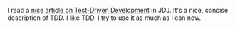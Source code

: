 I read a
[nice article on Test-Driven Development](http://www.sys-con.com/story/?storyid=37795&DE=1)
in JDJ.  It's a nice, concise description of TDD.  I like TDD.
I try to use it as much as I can now.

